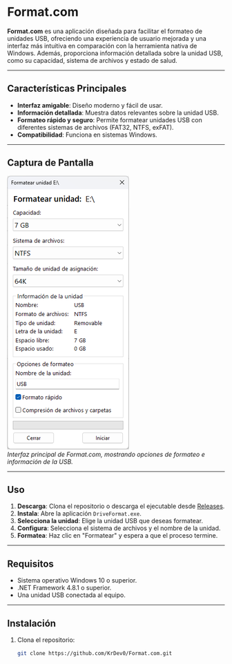 # Format.com

**Format.com** es una aplicación diseñada para facilitar el formateo de unidades USB, ofreciendo una experiencia de usuario mejorada y una interfaz más intuitiva en comparación con la herramienta nativa de Windows. Además, proporciona información detallada sobre la unidad USB, como su capacidad, sistema de archivos y estado de salud.

---

## Características Principales

- **Interfaz amigable**: Diseño moderno y fácil de usar.
- **Información detallada**: Muestra datos relevantes sobre la unidad USB.
- **Formateo rápido y seguro**: Permite formatear unidades USB con diferentes sistemas de archivos (FAT32, NTFS, exFAT).
- **Compatibilidad**: Funciona en sistemas Windows.

---

## Captura de Pantalla

![Interfaz de Format.com](https://github.com/KrDev0/Format.com/blob/master/Format.com/PIC/soft.png)  
*Interfaz principal de Format.com, mostrando opciones de formateo e información de la USB.*

---

## Uso

1. **Descarga**: Clona el repositorio o descarga el ejecutable desde [Releases](https://github.com/KrDev0/Format.com/releases).
2. **Instala**: Abre la aplicación `DriveFormat.exe`.
3. **Selecciona la unidad**: Elige la unidad USB que deseas formatear.
4. **Configura**: Selecciona el sistema de archivos y el nombre de la unidad.
5. **Formatea**: Haz clic en "Formatear" y espera a que el proceso termine.

---

## Requisitos

- Sistema operativo Windows 10 o superior.
- .NET Framework 4.8.1 o superior.
- Una unidad USB conectada al equipo.

---

## Instalación

1. Clona el repositorio:
   ```bash
   git clone https://github.com/KrDev0/Format.com.git
